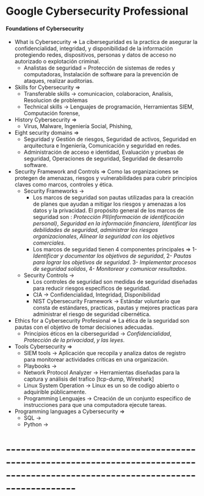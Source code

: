 # Google Cybersecurity Professional

#### Foundations of Cybersecurity

- What is Cybersecurity => La ciberseguridad es la practica de asegurar la confidencialidad, integridad, y disponibilidad de la información protegiendo redes, dispositivos, personas y datos de acceso no autorizado o explotación criminal.
  - Analistas de seguridad = Protección de sistemas de redes y computadoras, Instalación de software para la prevención de ataques, realizar auditorias.
- Skills for Cybersecurity =>
  - Transferable skills -> comunicacion, colaboracion, Analisis, Resolucion de problemas
  - Technical skills -> Lenguajes de programación, Herramientas SIEM, Computación forense,
- History Cybersecurity =>
  - Virus, Malware, Ingeniería Social, Phishing,
- Eight security domains =>
  - Seguridad y Gestión de riesgos, Seguridad de activos, Seguridad en arquitectura e Ingeniería, Comunicación y seguridad en redes.
  - Administración de acceso e identidad, Evaluación y pruebas de seguridad, Operaciones de seguridad, Seguridad de desarrollo software.
- Security Framework and Controls => Como las organizaciones se protegen de amenazas, riesgos y vulnerabilidades para cubrir principios claves como marcos, controles y ética.
  - Security Frameworks ->
    - Los marcos de seguridad son pautas utilizadas para la creación de planes que ayudan a mitigar los riesgos y amenazas a los datos y la privacidad. El propósito general de los marcos de seguridad son : _Protección PII(información de identificación personal)_, _Seguridad en la información financiera_, _Identificar las debilidades de seguridad_, _administrar los riesgos organizacionales_, _Alinear la seguridad con los objetivos comerciales_.
    - Los marcos de seguridad tienen 4 componentes principales => 1- _Identificar y documentar los objetivos de seguridad_, 2- _Pautas para lograr los objetivos de seguridad_. 3- _Implementar procesos de seguridad solidos_, 4- _Monitorear y comunicar resultados_.
  - Security Controls ->
    - Los controles de seguridad son medidas de seguridad diseñadas para reducir riesgos específicos de seguridad.
    - CIA -> Confidencialidad, Integridad, Disponibilidad
    - NIST Cybersecurity Framework -> Estándar voluntario que consta de estándares, practicas, pautas y mejores practicas para administrar el riesgo de seguridad cibernética.
- Ethics for a Cybersecurity Profesional => La ética de la seguridad son pautas con el objetivo de tomar decisiones adecuadas.
  - Principios éticos en la ciberseguridad -> _Confidencialidad_, _Protección de la privacidad_, _y las leyes_.
- Tools Cybersecurity =>
  - SIEM tools -> Aplicación que recopila y analiza datos de registro para monitorear actividades criticas en una organización.
  - Playbooks ->
  - Network Protocol Analyzer -> Herramientas diseñadas para la captura y análisis del trafico [tcp-dump, Wireshark]
  - Linux System Operation -> Linux es un so de codigo abierto o adquirible públicamente.
  - Programming Lenguajes -> Creación de un conjunto especifico de instrucciones para que una computadora ejecute tareas.
- Programming languages a Cybersecurity =>
  - SQL ->
  - Python ->

# --------------------------------------------------------------------------------------------------------------------------------
